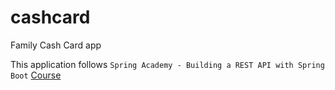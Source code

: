# cashcard
Family Cash Card app

This application follows `Spring Academy - Building a REST API with Spring Boot`
[Course](https://spring.academy/courses/building-a-rest-api-with-spring-boot/lessons/bootstrap-lab/lab)
